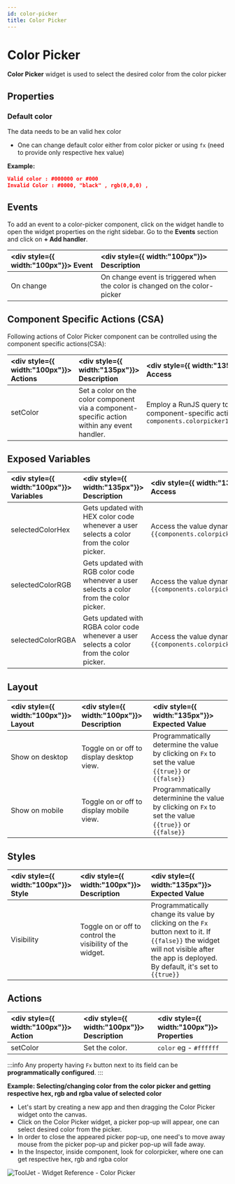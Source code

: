```yaml
---
id: color-picker
title: Color Picker
---
```


# Color Picker

**Color Picker** widget is used to select the desired color from the color picker

<div style={{paddingTop:'24px', paddingBottom:'24px'}}>

## Properties

### Default color

The data needs to be an valid hex color

- One can change default color either from color picker or using `fx` (need to provide only respective hex value)

**Example:**

```json
Valid color : #000000 or #000
Invalid Color : #0000, "black" , rgb(0,0,0) ,
```

</div>

<div style={{paddingTop:'24px', paddingBottom:'24px'}}>

## Events

To add an event to a color-picker component, click on the widget handle to open the widget properties on the right sidebar. Go to the **Events** section and click on **+ Add handler**.

| <div style={{ width:"100px"}}> Event </div> | <div style={{ width:"100px"}}> Description </div> |
|:----------- |:----------- |
| On change | On change event is triggered when the color is changed on the color-picker|

</div>

<div style={{paddingTop:'24px', paddingBottom:'24px'}}>

## Component Specific Actions (CSA)

Following actions of Color Picker component can be controlled using the component specific actions(CSA):

| <div style={{ width:"100px"}}> Actions  </div>   | <div style={{ width:"135px"}}> Description </div> | <div style={{ width:"135px"}}> How To Access </div> |
|:----------- |:----------- |:----------- |
| setColor | Set a color on the color component via a component-specific action within any event handler. | Employ a RunJS query to execute component-specific actions such as `await components.colorpicker1.setColor('#64A07A')` |

</div>

<div style={{paddingTop:'24px', paddingBottom:'24px'}}>

## Exposed Variables

| <div style={{ width:"100px"}}> Variables </div> | <div style={{ width:"135px"}}> Description </div> | <div style={{ width:"135px"}}> How To Access </div> |
|:----------- |:----------- |:---------- |
| selectedColorHex | Gets updated with HEX color code whenever a user selects a color from the color picker.| Access the value dynamically using JS: `{{components.colorpicker1.selectedColorHex}}`|
| selectedColorRGB | Gets updated with RGB color code whenever a user selects a color from the color picker. | Access the value dynamically using JS: `{{components.colorpicker1.selectedColorRGB}}`|
| selectedColorRGBA | Gets updated with RGBA color code whenever a user selects a color from the color picker.| Access the value dynamically using JS: `{{components.colorpicker1.selectedColorRGBA}}`|

</div>

<div style={{paddingTop:'24px', paddingBottom:'24px'}}>

## Layout

| <div style={{ width:"100px"}}> Layout </div> | <div style={{ width:"100px"}}> Description </div> | <div style={{ width:"135px"}}> Expected Value  </div> |
|:--------------- |:----------------------------------------- | :------------------------------------------------------------------------------------------------------------- |
| Show on desktop | Toggle on or off to display desktop view. | Programmatically determine the value by clicking on `Fx` to set the value `{{true}}` or `{{false}}` |
| Show on mobile  | Toggle on or off to display mobile view.  | Programmatically determinine the value by clicking on `Fx` to set the value `{{true}}` or `{{false}}` |

</div>

<div style={{paddingTop:'24px', paddingBottom:'24px'}}>

## Styles

| <div style={{ width:"100px"}}> Style </div> | <div style={{ width:"100px"}}> Description    </div>                                                                                                                                                                                                                                          | <div style={{ width:"135px"}}> Expected Value </div> |
|:---------- | :-------------------------------------------------------------------------------------------------------------------------------------------------------------------------------------------------------------------------------------------------------- |:---------- |
| Visibility | Toggle on or off to control the visibility of the widget.| Programmatically change its value by clicking on the `Fx` button next to it. If `{{false}}` the widget will not visible after the app is deployed. By default, it's set to `{{true}}` |

</div>

<div style={{paddingTop:'24px', paddingBottom:'24px'}}>

## Actions

| <div style={{ width:"100px"}}> Action  </div>    | <div style={{ width:"100px"}}> Description </div> | <div style={{ width:"100px"}}> Properties </div> |
|:----------- |:----------- |:------------------ |
| setColor | Set the  color. | `color` eg - `#ffffff` |

:::info
Any property having `Fx` button next to its field can be **programmatically configured**.
:::

**Example: Selecting/changing color from the color picker and getting respective hex, rgb and rgba value of selected color**
- Let's start by creating a new app and then dragging the Color Picker  widget onto the canvas.
- Click on the Color Picker widget, a picker pop-up will appear, one can select desired color from the picker.
- In order to close the appeared picker pop-up, one need's to move away mouse from the picker pop-up and picker pop-up will fade away.
- In the Inspector, inside component, look for colorpicker, where one can get respective hex, rgb and rgba color

<div style={{textAlign: 'center'}}>

<img className="screenshot-full" src="/img/widgets/color-picker/colorpickerinspector-v2.png" alt="ToolJet - Widget Reference - Color Picker" />

</div>

</div>